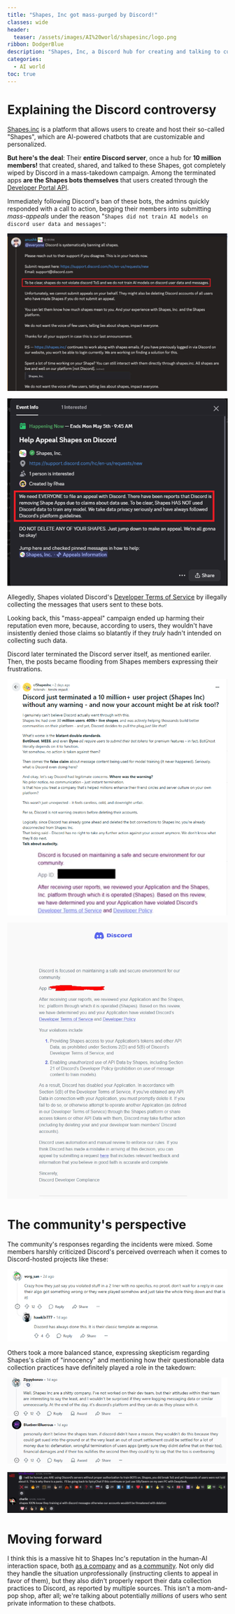 ```yaml
---
title: "Shapes, Inc got mass-purged by Discord!"
classes: wide
header:
  teaser: /assets/images/AI%20world/shapesinc/logo.png
ribbon: DodgerBlue
description: "Shapes, Inc, a Discord hub for creating and talking to customized AI chatbots, just got terminated; and it doesn't look good. Quick rundown of the incident."
categories:
  - AI world
toc: true
---
```


# Explaining the Discord controversy

[Shapes.inc](https://shapes.inc/) is a platform that allows users to create and host their so-called "Shapes", which are AI-powered chatbots that are customizable and personalized.

**But here's the deal**: Their **entire Discord server**, once a hub for **10 million members!** that created, shared, and talked to these Shapes, got completely wiped by Discord in a mass-takedown campaign. Among the terminated apps **are the Shapes bots themselves** that users created through the [Developer Portal API](https://discord.com/developers/applications).


Immediately following Discord's ban of these bots, the admins quickly responded with a call to action, begging their members into submitting *mass-appeals* under the reason "`Shapes did not train AI models on discord user data and messages"`:

![Call to action](/assets/images/AI%20world/shapesinc/announcement.png)

![Shapes application termination](/assets/images/AI%20world/shapesinc/termination1.png)

Allegedly, Shapes violated Discord's [Developer Terms of Service](https://support-dev.discord.com/hc/en-us/articles/8562894815383-Discord-Developer-Terms-of-Service) by illegally collecting the messages that users sent to these bots.

Looking back, this "mass-appeal" campaign ended up harming their reputation even more, because, according to users, they wouldn't have insistently denied those claims so blatantly if they *truly* hadn't intended on collecting such data.

Discord later terminated the Discord server itself, as mentioned eariler. Then, the posts became flooding from Shapes members expressing their frustrations.

![Shapes application termination](/assets/images/AI%20world/shapesinc/post.png)


![Shapes application termination](/assets/images/AI%20world/shapesinc/termination.png)

# The community's perspective

The community's responses regarding the incidents were mixed. Some members harshly criticized Discord's perceived overreach when it comes to Discord-hosted projects like these:

![Reddit comment criticizing Discord over the takedown](/assets/images/AI%20world/shapesinc/comment.png)

Others took a more balanced stance, expressing skepticism regarding Shapes's claim of "innocency" and mentioning how their questionable data collection practices have definitely played a role in the takedown:

![Reddit comment defending Discord's actions](/assets/images/AI%20world/shapesinc/defend.png)

![Reddit comment defending Discord's actions](/assets/images/AI%20world/shapesinc/defend1.png)

# Moving forward

I think this is a massive hit to Shapes Inc's reputation in the human-AI interaction space, both [as a company](https://www.linkedin.com/company/shapesinc) and as [a community](https://discord.com/invite/shapes). Not only did they handle the situation unprofessionally (instructing clients to appeal in favor of them), but they also didn't properly report their data collection practices to Discord, as reported by multiple sources. This isn't a mom-and-pop shop, after all; we're talking about potentially *millions* of users who sent private information to these chatbots.

